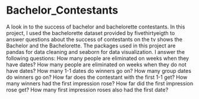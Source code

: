 # Bachelor_Contestants
A look in to the success of bachelor and bachelorette contestants.
In this project, I used the bachelorette dataset provided by fivethirtyeigth to answer questions about the success of contestants on the tv shows the Bachelor and the Bachelorette. 
The packages used in this project are pandas for data cleaning and seaborn for data visualization. 
I answer the following questions:
How many people are eliminated on weeks when they have dates?
How many people are eliminated on weeks when they do not have dates?
How many 1-1 dates do winners go on?
How many group dates do winners go on?
How far does the contestant with the first 1-1 get?
How many winners had the first impression rose?
How far did the first impression rose get?
How many first impression roses also had the first date?
